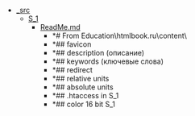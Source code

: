 - <a href = "F:\Node_projects\Node_Way\Education\IlKan\js.ru\Part_1\1.Документ.dir\_src\cat._src\dir._src.md">_src</a>
    - <a href = "F:\Node_projects\Node_Way\Education\IlKan\js.ru\Part_1\1.Документ.dir\_src\S_1\cat.S_1\dir.S_1.md">S_1</a>
        - <a href = "F:\Node_projects\Node_Way\Education\IlKan\js.ru\Part_1\1.Документ.dir\_src\S_1\ReadMe.md">ReadMe.md</a>
            - *# From  Education\htmlbook.ru\content\
            - *## favicon 
            - *## description (описание)
            - *## keywords (ключевые слова)
            - *## redirect 
            - *## relative units
            - *## absolute units 
            - *## .htaccess in S_1
            - *## color 16 bit S_1
    
